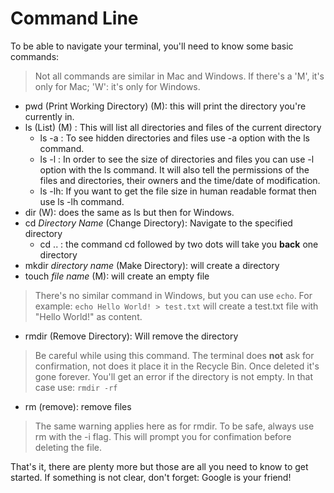 Command Line
====

To be able to navigate your terminal, you'll need to know some basic commands:

> Not all commands are similar in Mac and Windows. If there's a 'M', it's only for Mac; 'W': it's only for Windows.

* pwd (Print Working Directory) (M): this will print the directory you're currently in.
* ls (List) (M) : This will list all directories and files of the current directory
  + ls -a : To see hidden directories and files use -a option with the ls command.
  + ls -l : In order to see the size of directories and files you can use -l option with the ls command. It will also tell the permissions of the files and directories, their owners and the time/date of modification.
  + ls -lh: If you want to get the file size in human readable format then use ls -lh command.
* dir (W): does the same as ls but then for Windows.
* cd _Directory Name_ (Change Directory): Navigate to the specified directory
  + cd .. : the command cd followed by two dots will take you **back** one directory
* mkdir _directory name_ (Make Directory): will create a directory
* touch _file name_ (M): will create an empty file
> There's no similar command in Windows, but you can use `echo`.
> For example: `echo Hello World! > test.txt` will create a test.txt file with "Hello World!" as content.
* rmdir (Remove Directory): Will remove the directory
> Be careful while using this command. The terminal does **not** ask for confirmation, not does it place it in the Recycle Bin. Once deleted it's gone forever.
> You'll get an error if the directory is not empty. In that case use: `rmdir -rf`
* rm (remove): remove files
> The same warning applies here as for rmdir. To be safe, always use rm with the -i flag. This will prompt you for confimation before deleting the file.


That's it, there are plenty more but those are all you need to know to get started. If something is not clear, don't forget: Google is your friend!

